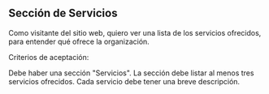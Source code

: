 ## Sección de Servicios

Como visitante del sitio web, quiero ver una lista de los servicios ofrecidos, para entender qué ofrece la organización.

Criterios de aceptación:

Debe haber una sección "Servicios".
La sección debe listar al menos tres servicios ofrecidos.
Cada servicio debe tener una breve descripción.
